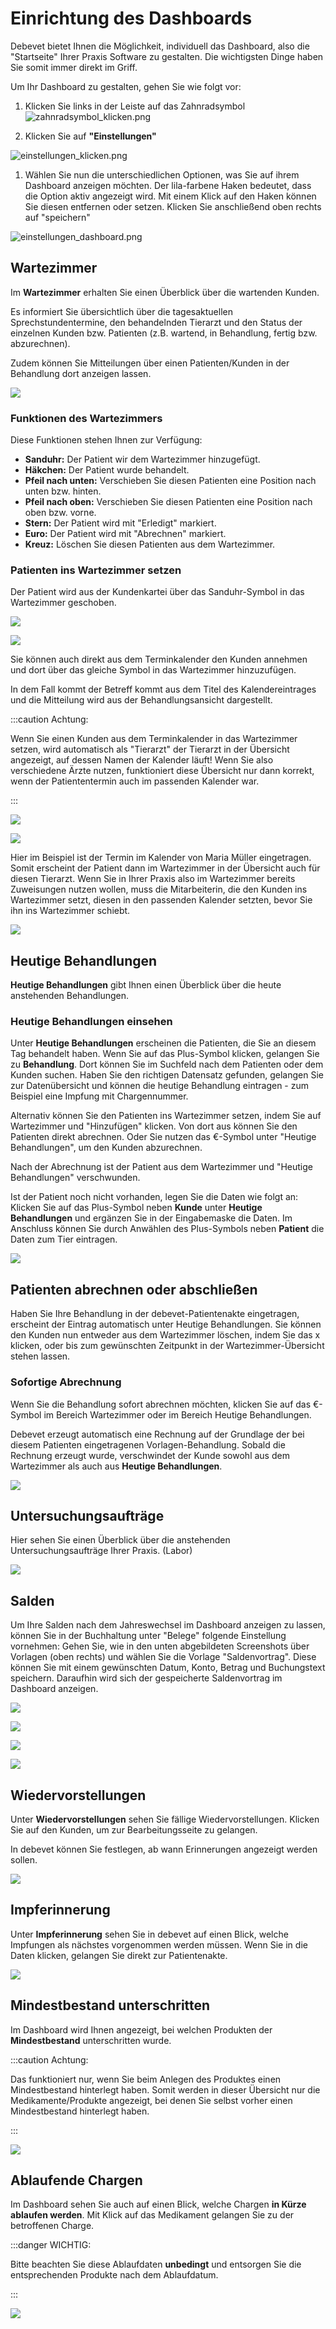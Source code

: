 # Einrichtung des Dashboards

Debevet bietet Ihnen die Möglichkeit, individuell das Dashboard, also die "Startseite" Ihrer Praxis Software zu gestalten. Die wichtigsten Dinge haben Sie somit immer direkt im Griff.

Um Ihr Dashboard zu gestalten, gehen Sie wie folgt vor:

1. Klicken Sie links in der Leiste auf das Zahnradsymbol   
![zahnradsymbol_klicken.png](../../static/img/dashboard/zahnradsymbol_klicken.png)
   

2. Klicken Sie auf **"Einstellungen"**    

![einstellungen_klicken.png](../../static/img/dashboard/einstellungen_klicken.png)


1. Wählen Sie nun die unterschiedlichen Optionen, was Sie auf ihrem Dashboard anzeigen möchten. Der lila-farbene Haken
bedeutet, dass die Option aktiv angezeigt wird. Mit einem Klick auf den Haken können Sie diesen entfernen oder setzen.
Klicken Sie anschließend oben rechts auf "speichern"     

![einstellungen_dashboard.png](../../static/img/dashboard/einstellungen_dashboard.png)

## Wartezimmer

Im **Wartezimmer** erhalten Sie einen Überblick über die wartenden Kunden.  

Es informiert Sie übersichtlich über die tagesaktuellen Sprechstundentermine, den behandelnden Tierarzt und den Status 
der einzelnen Kunden bzw. Patienten (z.B. wartend, in Behandlung, fertig bzw. abzurechnen).  

Zudem können Sie Mitteilungen über einen Patienten/Kunden in der Behandlung dort anzeigen lassen.  

![](../../static/img/dashboard/dashboard_wartezimmer1.png)  

### Funktionen des Wartezimmers  

Diese Funktionen stehen Ihnen zur Verfügung:

* **Sanduhr:** Der Patient wir dem Wartezimmer hinzugefügt.
* **Häkchen:** Der Patient wurde behandelt.
* **Pfeil nach unten:** Verschieben Sie diesen Patienten eine Position nach unten bzw. hinten.
* **Pfeil nach oben:** Verschieben Sie diesen Patienten eine Position nach oben bzw. vorne.
* **Stern:** Der Patient wird mit "Erledigt" markiert.
* **Euro:** Der Patient wird mit "Abrechnen" markiert.
* **Kreuz:** Löschen Sie diesen Patienten aus dem Wartezimmer.

### Patienten ins Wartezimmer setzen

Der Patient wird aus der Kundenkartei über das Sanduhr-Symbol in das Wartezimmer geschoben.  

![](../../static/img/dashboard/dashboard_wartezimmer1.png)  

![](../../static/img/dashboard/dashboard_ins_wartezimmer2.png)  


Sie können auch direkt aus dem Terminkalender den Kunden annehmen und dort über das gleiche Symbol in das Wartezimmer hinzuzufügen.

In dem Fall kommt der Betreff kommt aus dem Titel des Kalendereintrages und die Mitteilung wird aus der Behandlungsansicht dargestellt.

:::caution Achtung:  

Wenn Sie einen Kunden aus dem Terminkalender in das Wartezimmer setzen, wird automatisch als "Tierarzt" der Tierarzt in der Übersicht 
angezeigt, auf dessen Namen der Kalender läuft! Wenn Sie also verschiedene Ärzte nutzen, funktioniert diese Übersicht nur dann korrekt,
wenn der Patiententermin auch im passenden Kalender war.  

:::  

![](../../static/img/dashboard/wartezimmer_aus_kalender.png)  

![](../../static/img/dashboard/wartezimmer_aus_kalender2.png)

Hier im Beispiel ist der Termin im Kalender von Maria Müller eingetragen. Somit erscheint der Patient dann im Wartezimmer in der Übersicht auch
für diesen Tierarzt. Wenn Sie in Ihrer Praxis also im Wartezimmer bereits Zuweisungen nutzen wollen, muss die Mitarbeiterin, die den Kunden ins Wartezimmer
setzt, diesen in den passenden Kalender setzten, bevor Sie ihn ins Wartezimmer schiebt.  

![](../../static/img/dashboard/wartezimmer_aus_kalender3.png)

## Heutige Behandlungen 

**Heutige Behandlungen** gibt Ihnen einen Überblick über die heute anstehenden Behandlungen.

### Heutige Behandlungen einsehen  

Unter **Heutige Behandlungen** erscheinen die Patienten, die Sie an diesem Tag behandelt haben. Wenn Sie auf das Plus-Symbol klicken, gelangen Sie zu **Behandlung**. 
Dort können Sie im Suchfeld nach dem Patienten oder dem Kunden suchen. Haben Sie den richtigen Datensatz gefunden, gelangen Sie zur Datenübersicht und können die heutige Behandlung
eintragen - zum Beispiel eine Impfung mit Chargennummer.

Alternativ können Sie den Patienten ins Wartezimmer setzen, indem Sie auf Wartezimmer und "Hinzufügen" klicken. Von dort aus können Sie den Patienten direkt abrechnen. 
Oder Sie nutzen das €-Symbol unter "Heutige Behandlungen", um den Kunden abzurechnen.

Nach der Abrechnung ist der Patient aus dem Wartezimmer und "Heutige Behandlungen" verschwunden.

Ist der Patient noch nicht vorhanden, legen Sie die Daten wie folgt an:   
Klicken Sie auf das Plus-Symbol neben **Kunde** unter **Heutige Behandlungen** und ergänzen Sie in der Eingabemaske die Daten. 
Im Anschluss können Sie durch Anwählen des Plus-Symbols neben **Patient** die Daten zum Tier eintragen.  

![](../../static/img/dashboard/heutige_behandlungen.png)   

## Patienten abrechnen oder abschließen  

Haben Sie Ihre Behandlung in der debevet-Patientenakte eingetragen, erscheint der Eintrag automatisch unter Heutige Behandlungen. 
Sie können den Kunden nun entweder aus dem Wartezimmer löschen, indem Sie das x klicken, oder bis zum gewünschten Zeitpunkt in der Wartezimmer-Übersicht stehen lassen.  

### Sofortige Abrechnung

Wenn Sie die Behandlung sofort abrechnen möchten, klicken Sie auf das €-Symbol im Bereich Wartezimmer oder im Bereich Heutige Behandlungen.

Debevet erzeugt automatisch eine Rechnung auf der Grundlage der bei diesem Patienten eingetragenen Vorlagen-Behandlung. Sobald die Rechnung erzeugt wurde, 
verschwindet der Kunde sowohl aus dem Wartezimmer als auch aus **Heutige Behandlungen**.

![](../../static/img/dashboard/Heutige_Behandlung_Kunde_erscheint.png)   

## Untersuchungsaufträge

Hier sehen Sie einen Überblick über die anstehenden Untersuchungsaufträge Ihrer Praxis. (Labor)

![](../../static/img/dashboard/Untersuchungsauftraege.png)  

## Salden  

Um Ihre Salden nach dem Jahreswechsel im Dashboard anzeigen zu lassen, können Sie in der Buchhaltung unter "Belege" folgende Einstellung vornehmen: 
Gehen Sie, wie in den unten abgebildeten Screenshots über Vorlagen (oben rechts) und wählen Sie die Vorlage "Saldenvortrag". 
Diese können Sie mit einem gewünschten Datum, Konto, Betrag und Buchungstext speichern. Daraufhin wird sich der gespeicherte Saldenvortrag im Dashboard anzeigen.

![](../../static/img/dashboard/Salden.png)  

![](../../static/img/dashboard/salden_2.png)  

![](../../static/img/dashboard/salden_3.png)  

![](../../static/img/dashboard/salden_4.png)
  
## Wiedervorstellungen

Unter **Wiedervorstellungen** sehen Sie fällige Wiedervorstellungen. Klicken Sie auf den Kunden, um zur Bearbeitungsseite zu gelangen.

In debevet können Sie festlegen, ab wann Erinnerungen angezeigt werden sollen.

![](../../static/img/dashboard/Wiedervorstellungen.png)  

## Impferinnerung  

Unter **Impferinnerung** sehen Sie in debevet auf einen Blick, welche Impfungen als nächstes vorgenommen werden müssen. 
Wenn Sie in die Daten klicken, gelangen Sie direkt zur Patientenakte.  

![](../../static/img/dashboard/Impferinnerung.png)  

## Mindestbestand unterschritten  

Im Dashboard wird Ihnen angezeigt, bei welchen Produkten der **Mindestbestand** unterschritten wurde. 

:::caution Achtung:

Das funktioniert nur, wenn Sie beim Anlegen des Produktes einen Mindestbestand hinterlegt haben. Somit werden in dieser Übersicht 
nur die Medikamente/Produkte angezeigt, bei denen Sie selbst vorher einen Mindestbestand hinterlegt haben.   

:::  

![](../../static/img/dashboard/Mindestbestand_Unterschritten.png)  

## Ablaufende Chargen  

Im Dashboard sehen Sie auch auf einen Blick, welche Chargen **in Kürze ablaufen werden**. Mit Klick auf das Medikament gelangen Sie zu der betroffenen Charge.
  
:::danger WICHTIG:  

Bitte beachten Sie diese Ablaufdaten **unbedingt** und entsorgen Sie die entsprechenden Produkte nach dem Ablaufdatum.   

:::  

![](../../static/img/dashboard/Mindestbestand_Unterschritten.png)